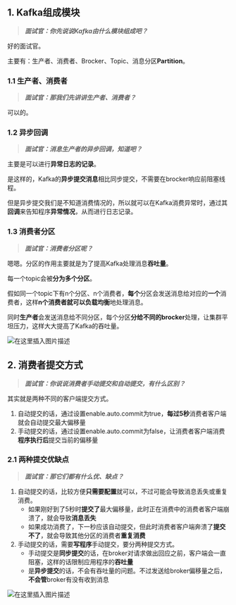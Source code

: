 ## 1. Kafka组成模块

> ***面试官：你先说说Kafka由什么模块组成吧？***

好的面试官。

主要有：生产者、消费者、Brocker、Topic、消息分区**Partition**。

### 1.1 生产者、消费者

> ***面试官：那我们先讲讲生产者、消费者？***

可以的。

### 1.2 异步回调

> ***面试官：消息生产者的异步回调，知道吧？***

主要是可以进行**异常日志的记录**。

是这样的，Kafka的**异步提交消息**相比同步提交，不需要在brocker响应前阻塞线程。

但是异步提交我们是不知道消费情况的，所以就可以在Kafka消费异常时，通过其**回调**来告知程序**异常情况**，从而进行日志记录。

### 1.3 消费者分区

> ***面试官：消费者分区呢？***

嗯嗯。分区的作用主要就是为了提高Kafka处理消息**吞吐量**。

每一个topic会被**分为多个分区**。

假如同一个topic下有n个分区、n个消费者，**每个**分区会发送消息给对应的**一个**消费者，这样**n个消费者就可以负载均衡**地处理消息。

同时**生产者**会发送消息给不同分区，每个分区**分给不同的brocker**处理，让集群平坦压力，这样大大提高了Kafka的吞吐量。

![在这里插入图片描述](https://img-blog.csdnimg.cn/direct/bb6d32040cfe437c9e2cf6f5dbf8e0ac.png#pic_center)

## 2. 消费者提交方式

> ***面试官：你说说消费者手动提交和自动提交，有什么区别？***

其实就是两种不同的客户端提交方式。

1. 自动提交的话，通过设置enable.auto.commit为true，**每过5秒**消费者客户端就会自动提交最大偏移量
2. 手动提交的话，通过设置enable.auto.commit为false，让消费者客户端消费**程序执行后**提交当前的偏移量

### 2.1 两种提交优缺点

> ***面试官：那它们都有什么优、缺点？***

1. 自动提交的话，比较方便**只需要配置**就可以，不过可能会导致消息丢失或重复消费。
   - 如果刚好到了5秒时**提交了**最大偏移量，此时正在消费中的消费者客户端崩溃了，就会导致**消息丢失**
   - 如果成功消费了，下一秒应该自动提交，但此时消费者客户端奔溃了**提交不了**，就会导致其他分区的消费者**重复消费**
2. 手动提交的话，需要**写程序**手动提交，要分两种提交方式。
   - 手动提交是**同步提交**的话，在broker对请求做出回应之前，客户端会一直阻塞，这样的话限制应用程序的**吞吐量**
   - 是**异步提交**的话，不会有吞吐量的问题。不过发送给broker偏移量之后，**不会管**broker有没有收到消息

![在这里插入图片描述](https://img-blog.csdnimg.cn/direct/8239593605f340a3bcb8fc2b3aee4503.png#pic_center)

